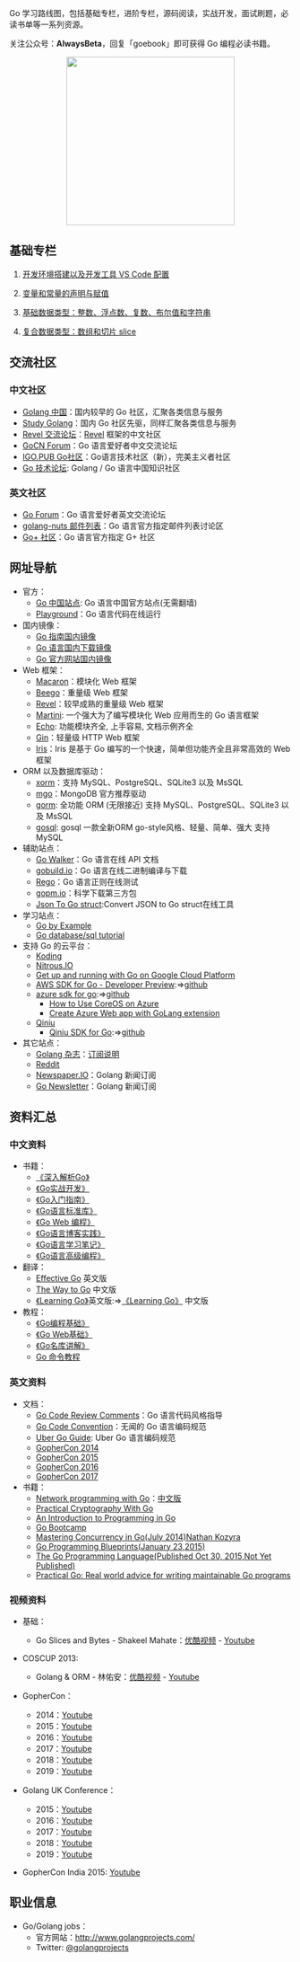Go 学习路线图，包括基础专栏，进阶专栏，源码阅读，实战开发，面试刷题，必读书单等一系列资源。

关注公众号：**AlwaysBeta**，回复「goebook」即可获得 Go 编程必读书籍。

<center class="half">
    <img src="https://github.com/yongxinz/gopher/blob/main/alwaysbeta.JPG" width="300"/>
</center>

## 基础专栏

1. [开发环境搭建以及开发工具 VS Code 配置](<https://github.com/yongxinz/gopher/blob/main/sc/00-%E5%BC%80%E5%8F%91%E7%8E%AF%E5%A2%83%E6%90%AD%E5%BB%BA%E4%BB%A5%E5%8F%8A%E5%BC%80%E5%8F%91%E5%B7%A5%E5%85%B7%20VS%20Code%20%E9%85%8D%E7%BD%AE.md>)

2. [变量和常量的声明与赋值](<https://github.com/yongxinz/gopher/blob/main/sc/01-%E5%8F%98%E9%87%8F%E5%92%8C%E5%B8%B8%E9%87%8F%E7%9A%84%E5%A3%B0%E6%98%8E%E4%B8%8E%E8%B5%8B%E5%80%BC.md>)

3. [基础数据类型：整数、浮点数、复数、布尔值和字符串](<https://github.com/yongxinz/gopher/blob/main/sc/02-%E5%9F%BA%E7%A1%80%E6%95%B0%E6%8D%AE%E7%B1%BB%E5%9E%8B%EF%BC%9A%E6%95%B4%E6%95%B0%E3%80%81%E6%B5%AE%E7%82%B9%E6%95%B0%E3%80%81%E5%A4%8D%E6%95%B0%E3%80%81%E5%B8%83%E5%B0%94%E5%80%BC%E5%92%8C%E5%AD%97%E7%AC%A6%E4%B8%B2.md>)

4. [复合数据类型：数组和切片 slice](<https://github.com/yongxinz/gopher/blob/main/sc/03-%E5%A4%8D%E5%90%88%E6%95%B0%E6%8D%AE%E7%B1%BB%E5%9E%8B%EF%BC%9A%E6%95%B0%E7%BB%84%E5%92%8C%E5%88%87%E7%89%87%20slice.md>)

## 交流社区

### 中文社区

 - [Golang 中国](http://www.golangtc.com/)：国内较早的 Go 社区，汇聚各类信息与服务
 - [Study Golang](http://studygolang.com/)：国内 Go 社区先驱，同样汇聚各类信息与服务
 - [Revel 交流论坛](http://gorevel.cn/)：[Revel](https://github.com/revel/revel) 框架的中文社区
 - [GoCN Forum](https://gocn.vip/)：Go 语言爱好者中文交流论坛
 - [IGO.PUB Go社区](https://igo.pub/)：Go语言技术社区（新），完美主义者社区
 - [Go 技术论坛](https://learnku.com/go): Golang / Go 语言中国知识社区

### 英文社区

- [Go Forum](https://forum.golangbridge.org/)：Go 语言爱好者英文交流论坛
- [golang-nuts 邮件列表](https://groups.google.com/forum/#!forum/golang-nuts)：Go 语言官方指定邮件列表讨论区
- [Go+ 社区](https://plus.google.com/u/0/communities/114112804251407510571)：Go 语言官方指定 G+ 社区

## 网址导航

- 官方：
    - [Go 中国站点](https://golang.google.cn/): Go 语言中国官方站点(无需翻墙)
	- [Playground](http://play.golang.org)：Go 语言代码在线运行
- 国内镜像：
	- [Go 指南国内镜像](http://tour.golangtc.com/)
	- [Go 语言国内下载镜像](http://www.golangtc.com/download)
	- [Go 官方网站国内镜像](http://docs.studygolang.com/)
- Web 框架：
	- [Macaron](https://go-macaron.com/)：模块化 Web 框架
	- [Beego](http://beego.me/)：重量级 Web 框架
	- [Revel](https://github.com/revel/revel)：较早成熟的重量级 Web 框架
	- [Martini](https://github.com/go-martini/martini): 一个强大为了编写模块化 Web 应用而生的 Go 语言框架
	- [Echo](https://echo.labstack.com/): 功能模块齐全, 上手容易, 文档示例齐全
	- [Gin](https://github.com/gin-gonic/gin)：轻量级 HTTP Web 框架
	- [Iris](https://github.com/kataras/iris)：Iris 是基于 Go 编写的一个快速，简单但功能齐全且非常高效的 Web 框架
- ORM 以及数据库驱动：
	- [xorm](https://github.com/go-xorm/xorm)：支持 MySQL、PostgreSQL、SQLite3 以及 MsSQL
	- [mgo](http://labix.org/mgo)：MongoDB 官方推荐驱动
	- [gorm](https://github.com/jinzhu/gorm): 全功能 ORM (无限接近) 支持 MySQL、PostgreSQL、SQLite3 以及 MsSQL
	- [gosql](https://github.com/rushteam/gosql):  gosql 一款全新ORM go-style风格、轻量、简单、强大 支持 MySQL
- 辅助站点：
	- [Go Walker](https://gowalker.org)：Go 语言在线 API 文档
	- [gobuild.io](http://gobuild.io/)：Go 语言在线二进制编译与下载
	- [Rego](http://regoio.herokuapp.com/)：Go 语言正则在线测试
	- [gopm.io](https://gopm.io)：科学下载第三方包
    - [Json To Go struct](https://mholt.github.io/json-to-go/):Convert JSON to Go struct在线工具
- 学习站点：
	- [Go by Example](https://gobyexample.com/)
	- [Go database/sql tutorial](http://go-database-sql.org/)
- 支持 Go 的云平台：
	- [Koding](https://koding.com/)
	- [Nitrous.IO](https://www.nitrous.io/)
	- [Get up and running with Go on Google Cloud Platform]( https://cloud.google.com/go/)
	- [AWS SDK for Go - Developer Preview](http://aws.amazon.com/cn/sdk-for-go/):=>[github](https://github.com/aws/aws-sdk-go)
	- [azure sdk for go](https://godoc.org/github.com/Azure/azure-sdk-for-go):=>[github](https://github.com/Azure/azure-sdk-for-go)
        - [How to Use CoreOS on Azure](https://azure.microsoft.com/zh-cn/documentation/articles/virtual-machines-linux-coreos-how-to/)
        - [Create Azure Web app with GoLang extension](https://azure.microsoft.com/zh-cn/documentation/templates/101-webapp-with-golang/)
    - [Qiniu](https://www.qiniu.com)
    	- [Qiniu SDK for Go](http://developer.qiniu.com/docs/v6/sdk/go-sdk.html):=>[github](https://github.com/qiniu/api.v6)
- 其它站点：
	- [Golang 杂志](https://flipboard.com/section/the-golang-magazine-bJ1GqB)：[订阅说明](http://bbs.go-china.org/post/476)
	- [Reddit](http://www.reddit.com/r/golang/)
	- [Newspaper.IO](http://www.newspaper.io/golang)：Golang 新闻订阅
	- [Go Newsletter](http://www.golangweekly.com/)：Golang 新闻订阅

## 资料汇总

### 中文资料

- 书籍：
	- [《深入解析Go》](https://github.com/tiancaiamao/go-internals)
	- [《Go实战开发》](https://github.com/astaxie/Go-in-Action)
	- [《Go入门指南》](https://github.com/Unknwon/the-way-to-go_ZH_CN)
	- [《Go语言标准库》](https://github.com/polaris1119/The-Golang-Standard-Library-by-Example)
	- [《Go Web 编程》](https://github.com/astaxie/build-web-application-with-golang)
	- [《Go语言博客实践》](https://github.com/achun/Go-Blog-In-Action)
	- [《Go语言学习笔记》](https://github.com/qyuhen/book)
	- [《Go语言高级编程》](https://github.com/chai2010/advanced-go-programming-book)
- 翻译：
	- [Effective Go](https://golang.org/doc/effective_go.html) 英文版
	- [The Way to Go](https://github.com/Unknwon/the-way-to-go_ZH_CN) 中文版
	- [《Learning Go》](https://github.com/miekg/gobook)英文版:=>[《Learning Go》](https://github.com/mikespook/Learning-Go-zh-cn) 中文版
- 教程：
	- [《Go编程基础》](https://github.com/Unknwon/go-fundamental-programming)
	- [《Go Web基础》](https://github.com/Unknwon/go-web-foundation)
	- [《Go名库讲解》](https://github.com/Unknwon/go-rock-libraries-showcases)
	- [Go 命令教程](https://github.com/hyper-carrot/go_command_tutorial)

### 英文资料

- 文档：
	- [Go Code Review Comments](https://code.google.com/p/go-wiki/wiki/CodeReviewComments)：Go 语言代码风格指导
	- [Go Code Convention](https://github.com/Unknwon/go-code-convention)：无闻的 Go 语言编码规范
	- [Uber Go Guide](https://github.com/xxjwxc/uber_go_guide_cn): Uber Go 语言编码规范
	- [GopherCon 2014](https://github.com/gophercon/2014-talks)
	- [GopherCon 2015](https://github.com/gophercon/2015-talks)
	- [GopherCon 2016](https://github.com/gophercon/2016-talks)
	- [GopherCon 2017](https://github.com/gophercon/2017-talks)
- 书籍：
	- [Network programming with Go](http://jan.newmarch.name/go/)：[中文版](https://github.com/astaxie/NPWG_zh)
	- [Practical Cryptography With Go](https://leanpub.com/gocrypto/read#leanpub-auto-select-bibliography)
	- [An Introduction to Programming in Go](http://www.golang-book.com/)
	- [Go Bootcamp](http://www.golangbootcamp.com/book)
	- [Mastering Concurrency in Go(July 2014)Nathan Kozyra](https://www.packtpub.com/application-development/mastering-concurrency-go)
	- [Go Programming Blueprints(January 23,2015)](https://www.packtpub.com/application-development/go-programming-blueprints)
	- [The Go Programming Language(Published Oct 30, 2015,Not Yet Published)](http://www.gopl.io/)
	- [Practical Go: Real world advice for writing maintainable Go programs](https://dave.cheney.net/practical-go/presentations/qcon-china.html)

### 视频资料

- 基础：
	- Go Slices and Bytes - Shakeel Mahate：[优酷视频](http://v.youku.com/v_show/id_XNjkzMjM1Mjg4.html) - [Youtube](http://www.youtube.com/watch?v=dKlNSIUSfz0)
- COSCUP 2013:
	- Golang & ORM - 林佑安：[优酷视频](http://v.youku.com/v_show/id_XNjkzMTQ1MjYw.html) - [Youtube](http://www.youtube.com/watch?v=VwAtYGyjTks)
- GopherCon：
	- 2014：[Youtube](https://www.youtube.com/playlist?list=PL2ntRZ1ySWBcD_BiJiDJUcyrb2w3bTulF)
	- 2015：[Youtube](https://www.youtube.com/playlist?list=PL2ntRZ1ySWBf-_z-gHCOR2N156Nw930Hm)
	- 2016：[Youtube](https://www.youtube.com/playlist?list=PL2ntRZ1ySWBdliXelGAItjzTMxy2WQh0P)
	- 2017：[Youtube](https://www.youtube.com/playlist?list=PL2ntRZ1ySWBdD9bru6IR-_WXUgJqvrtx9)
	- 2018：[Youtube](https://www.youtube.com/playlist?list=PL2ntRZ1ySWBdatAqf-2_125H4sGzaWngM)
	- 2019：[Youtube](https://www.youtube.com/playlist?list=PL2ntRZ1ySWBdDyspRTNBIKES1Y-P__59_)
- Golang UK Conference：
	- 2015：[Youtube](https://www.youtube.com/playlist?list=PLDWZ5uzn69ezRJYeWxYNRMYebvf8DerHd)
	- 2016：[Youtube](https://www.youtube.com/playlist?list=PLDWZ5uzn69eyh791ZTkEA9OaTxVpGY8_g)
	- 2017：[Youtube](https://www.youtube.com/playlist?list=PLDWZ5uzn69eyM81omhIZLzvRhTOXvpeX9)
	- 2018：[Youtube](https://www.youtube.com/playlist?list=PLDWZ5uzn69ewsMyuGjVsAnpQIjyud1Cv9)
	- 2019：[Youtube](https://www.youtube.com/playlist?list=PLDWZ5uzn69ezokLCB-nGgYInxL0uP1PeZ)
	
- GopherCon India 2015: [Youtube](https://www.youtube.com/playlist?list=PLxFC1MYuNgJTY3uQ5Ja4F5Sz305nnrBOq)


## 职业信息

- Go/Golang jobs：
	- 官方网站：http://www.golangprojects.com/
	- Twitter: [@golangprojects](https://twitter.com/golangprojects) 